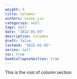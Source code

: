```yaml
---
weight: 5
title: Columns
authors: Lenny Lin
categories: null
tags: null
date: "2022-01-03"
description: Columns
draft: false
lastmod: "2022-01-03"
series: null
toc: true
bookCollapseSection: true
---
```


This is the root of column section.

<!--more-->

